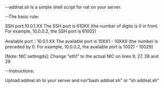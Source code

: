 --addnat.sh Is a simple shell script for nat on your server.

--The basic rule: 

SSH port:10.0.1.XX The SSH port is 610XX (the number of digits is 0 in front. For example, 10.0.0.2, the SSH port is 61002)

Available port：10.0.1.XX The available port is 10XX1 - 10XX9 (the number is preceded by 0. For example, 10.0.0.2, the available port is 10021 - 10029)

[Note: NIC settingds]: 
Change "eth1" to the actual NIC on lines 9, 27, 28 and 29

--Instructions: 

Upload addnat.sh to your server and run"bash addnat.sh" or "sh addnat.sh"
